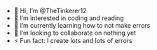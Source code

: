 - 👋 Hi, I’m @TheTinkerer12
- 👀 I’m interested in coding and reading
- 🌱 I’m currently learning how to not make errors
- 💞️ I’m looking to collaborate on nothing yet
- ⚡ Fun fact: I create lots and lots of errors

<!---
TheTinkerer12/TheTinkerer12 is a ✨ special ✨ repository because its `README.md` (this file) appears on your GitHub profile.
You can click the Preview link to take a look at your changes.
--->
